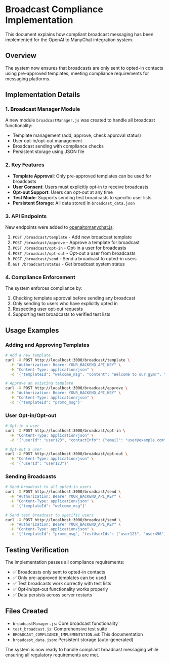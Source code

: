 # Broadcast Compliance Implementation

This document explains how compliant broadcast messaging has been implemented for the OpenAI to ManyChat integration system.

## Overview

The system now ensures that broadcasts are only sent to opted-in contacts using pre-approved templates, meeting compliance requirements for messaging platforms.

## Implementation Details

### 1. Broadcast Manager Module

A new module `broadcastManager.js` was created to handle all broadcast functionality:

- Template management (add, approve, check approval status)
- User opt-in/opt-out management
- Broadcast sending with compliance checks
- Persistent storage using JSON file

### 2. Key Features

- **Template Approval**: Only pre-approved templates can be used for broadcasts
- **User Consent**: Users must explicitly opt-in to receive broadcasts
- **Opt-out Support**: Users can opt-out at any time
- **Test Mode**: Supports sending test broadcasts to specific user lists
- **Persistent Storage**: All data stored in `broadcast_data.json`

### 3. API Endpoints

New endpoints were added to [openaitomanychat.js](file:///D:/from%20drive%20c/openaitomanychat/openaitomanychat.js):

1. `POST /broadcast/template` - Add new broadcast template
2. `POST /broadcast/approve` - Approve a template for broadcast
3. `POST /broadcast/opt-in` - Opt-in a user for broadcasts
4. `POST /broadcast/opt-out` - Opt-out a user from broadcasts
5. `POST /broadcast/send` - Send a broadcast to opted-in users
6. `GET /broadcast/status` - Get broadcast system status

### 4. Compliance Enforcement

The system enforces compliance by:

1. Checking template approval before sending any broadcast
2. Only sending to users who have explicitly opted in
3. Respecting user opt-out requests
4. Supporting test broadcasts to verified test lists

## Usage Examples

### Adding and Approving Templates

```bash
# Add a new template
curl -X POST http://localhost:3000/broadcast/template \
  -H "Authorization: Bearer YOUR_BACKEND_API_KEY" \
  -H "Content-Type: application/json" \
  -d '{"templateId": "welcome_msg", "content": "Welcome to our gym!", "preApproved": true}'

# Approve an existing template
curl -X POST http://localhost:3000/broadcast/approve \
  -H "Authorization: Bearer YOUR_BACKEND_API_KEY" \
  -H "Content-Type: application/json" \
  -d '{"templateId": "promo_msg"}'
```

### User Opt-in/Opt-out

```bash
# Opt-in a user
curl -X POST http://localhost:3000/broadcast/opt-in \
  -H "Content-Type: application/json" \
  -d '{"userId": "user123", "contactInfo": {"email": "user@example.com", "phone": "+1234567890"}}'

# Opt-out a user
curl -X POST http://localhost:3000/broadcast/opt-out \
  -H "Content-Type: application/json" \
  -d '{"userId": "user123"}'
```

### Sending Broadcasts

```bash
# Send broadcast to all opted-in users
curl -X POST http://localhost:3000/broadcast/send \
  -H "Authorization: Bearer YOUR_BACKEND_API_KEY" \
  -H "Content-Type: application/json" \
  -d '{"templateId": "welcome_msg"}'

# Send test broadcast to specific users
curl -X POST http://localhost:3000/broadcast/send \
  -H "Authorization: Bearer YOUR_BACKEND_API_KEY" \
  -H "Content-Type: application/json" \
  -d '{"templateId": "promo_msg", "testUserIds": ["user123", "user456"]}'
```

## Testing Verification

The implementation passes all compliance requirements:

- ✅ Broadcasts only sent to opted-in contacts
- ✅ Only pre-approved templates can be used
- ✅ Test broadcasts work correctly with test lists
- ✅ Opt-in/opt-out functionality works properly
- ✅ Data persists across server restarts

## Files Created

- `broadcastManager.js`: Core broadcast functionality
- `test_broadcast.js`: Comprehensive test suite
- `BROADCAST_COMPLIANCE_IMPLEMENTATION.md`: This documentation
- `broadcast_data.json`: Persistent storage (auto-generated)

The system is now ready to handle compliant broadcast messaging while ensuring all regulatory requirements are met.